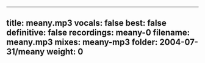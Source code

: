 
---
title: meany.mp3
vocals: false
best: false
definitive: false
recordings: meany-0
filename: meany.mp3
mixes: meany-mp3
folder: 2004-07-31/meany
weight: 0
---
